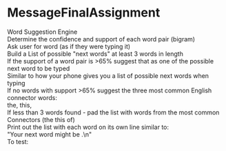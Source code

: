 # MessageFinalAssignment

Word Suggestion Engine<br /> 
Determine the confidence and support of each word pair (bigram) <br /> 
Ask user for word (as if they were typing it)<br /> 
Build a List of possible "next words" at least 3 words in length <br /> 
If the support of a word pair is >65% suggest that as one of the possible next word to be typed <br /> 
Similar to how your phone gives you a list of possible next words when typing <br /> 
If no words with support >65% suggest the three most common English connector words: <br /> 
the, this,  <br /> 
If less than 3 words found - pad the list with words from the most common Connectors (the this of) <br /> 
Print out the list with each word on its own line similar to: <br /> 
"Your next word might be <word here>.\n" <br /> 
To test: <br /> 
